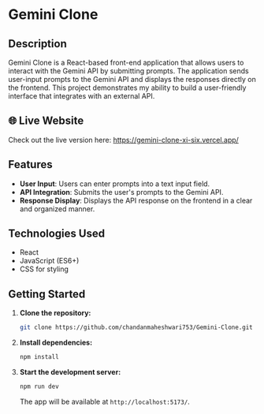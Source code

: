 # Gemini Clone

## Description

Gemini Clone is a React-based front-end application that allows users to interact with the Gemini API by submitting prompts. The application sends user-input prompts to the Gemini API and displays the responses directly on the frontend. This project demonstrates my ability to build a user-friendly interface that integrates with an external API.

## 🌐 Live Website
Check out the live version here: https://gemini-clone-xi-six.vercel.app/

## Features

- **User Input**: Users can enter prompts into a text input field.
- **API Integration**: Submits the user's prompts to the Gemini API.
- **Response Display**: Displays the API response on the frontend in a clear and organized manner.

## Technologies Used

- React
- JavaScript (ES6+)
- CSS for styling

## Getting Started

1. **Clone the repository:**
   ```bash
   git clone https://github.com/chandanmaheshwari753/Gemini-Clone.git
   ```

2. **Install dependencies:**
   ```bash
   npm install
   ```

3. **Start the development server:**
   ```bash
   npm run dev
   ```

   The app will be available at `http://localhost:5173/`.
